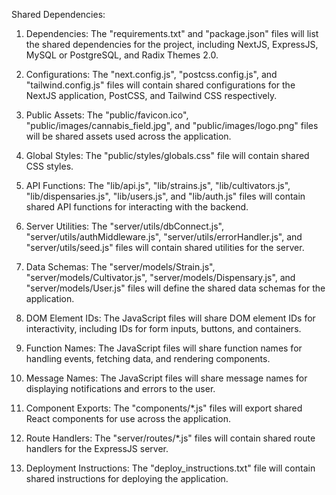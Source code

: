 Shared Dependencies:

1. Dependencies: The "requirements.txt" and "package.json" files will list the shared dependencies for the project, including NextJS, ExpressJS, MySQL or PostgreSQL, and Radix Themes 2.0.

2. Configurations: The "next.config.js", "postcss.config.js", and "tailwind.config.js" files will contain shared configurations for the NextJS application, PostCSS, and Tailwind CSS respectively.

3. Public Assets: The "public/favicon.ico", "public/images/cannabis_field.jpg", and "public/images/logo.png" files will be shared assets used across the application.

4. Global Styles: The "public/styles/globals.css" file will contain shared CSS styles.

5. API Functions: The "lib/api.js", "lib/strains.js", "lib/cultivators.js", "lib/dispensaries.js", "lib/users.js", and "lib/auth.js" files will contain shared API functions for interacting with the backend.

6. Server Utilities: The "server/utils/dbConnect.js", "server/utils/authMiddleware.js", "server/utils/errorHandler.js", and "server/utils/seed.js" files will contain shared utilities for the server.

7. Data Schemas: The "server/models/Strain.js", "server/models/Cultivator.js", "server/models/Dispensary.js", and "server/models/User.js" files will define the shared data schemas for the application.

8. DOM Element IDs: The JavaScript files will share DOM element IDs for interactivity, including IDs for form inputs, buttons, and containers.

9. Function Names: The JavaScript files will share function names for handling events, fetching data, and rendering components.

10. Message Names: The JavaScript files will share message names for displaying notifications and errors to the user.

11. Component Exports: The "components/*.js" files will export shared React components for use across the application.

12. Route Handlers: The "server/routes/*.js" files will contain shared route handlers for the ExpressJS server.

13. Deployment Instructions: The "deploy_instructions.txt" file will contain shared instructions for deploying the application.